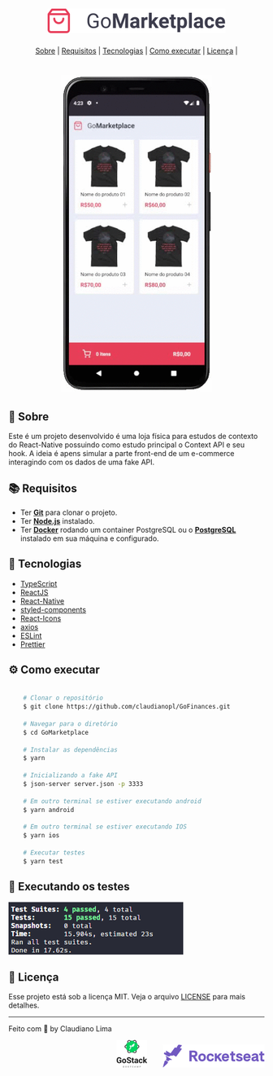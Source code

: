 <h1 align="center">
<img alt="GoMarketplace" src=".github/logo.svg" />
</h1>

<p align="center">
 <a href="#-sobre">Sobre</a> |
 <a href="#-requisitos">Requisitos</a> |
 <a href="#-tecnologias">Tecnologias</a> |
 <a href="#%EF%B8%8F-como-executar">Como executar</a> |
 <a href="#-licença">Licença</a> |
</p>

<h1 align="center">
  <img alt="GoFinances" src=".github/gomarketplace.gif" />
</h1>

## 🚀 Sobre
Este é um projeto desenvolvido é uma loja física para estudos de contexto do React-Native possuindo como estudo principal o Context API e seu hook. A ideia é apens simular a parte front-end de um e-commerce interagindo com os dados de uma fake API.

## 📚 Requisitos
- Ter [**Git**](https://git-scm.com/) para clonar o projeto.
- Ter [**Node.js**](https://nodejs.org/en/) instalado.
- Ter [**Docker**](https://www.docker.com/) rodando um container PostgreSQL ou o [**PostgreSQL**](https://www.postgresql.org/) instalado em sua máquina e configurado.

## 🚀 Tecnologias
- [TypeScript](https://github.com/microsoft/TypeScript)
- [ReactJS](https://github.com/facebook/react)
- [React-Native](https://reactnative.dev/)
- [styled-components](https://github.com/styled-components/styled-components)
- [React-Icons](https://github.com/oblador/react-native-vector-icons)
- [axios](https://github.com/axios/axios)
- [ESLint](https://github.com/eslint/eslint)
- [Prettier](https://github.com/prettier/prettier)

## ⚙️ Como executar

```bash

    # Clonar o repositório
    $ git clone https://github.com/claudianopl/GoFinances.git

    # Navegar para o diretório
    $ cd GoMarketplace

    # Instalar as dependências
    $ yarn

    # Inicializando a fake API
    $ json-server server.json -p 3333

    # Em outro terminal se estiver executando android
    $ yarn android

    # Em outro terminal se estiver executando IOS
    $ yarn ios

    # Executar testes
    $ yarn test
```

## 📖 Executando os testes
<img alt="GoFinances" src=".github/testes.png" />

## 📝 Licença
Esse projeto está sob a licença MIT. Veja o arquivo [LICENSE](LICENSE.md) para mais detalhes.

---
Feito com 💜 by Claudiano Lima

<p align="right">
  <img alt="GoStack" title="GoStack" src=".github/gostack.svg" width="60px" />
  &nbsp;&nbsp;&nbsp;&nbsp;&nbsp;&nbsp;
  <img alt="GoStack" title="RocketSeat" src=".github/rocketseat.svg" width="200px" />
</p>
